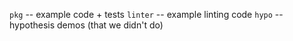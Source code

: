 `pkg` -- example code + tests
`linter` -- example linting code
`hypo` -- hypothesis demos (that we didn't do)
